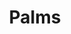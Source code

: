 ---
inv_num: 2011-075
add_credit:
url: 2011-075-palms
title: Palms
year: '2011'
display_year: '2011'
medium: Pencil on paper (produced with Mutoh XP-300 Series printer)
dims: 28.5 x 19.5 inches
pitch: "Plotter-drawn palm tree, produced in an edition of 6.&nbsp; \n​"
ps:
live_url:
youtube:
related_code:
subheading:
download:
commission:
related:
layout: things-i-made
---